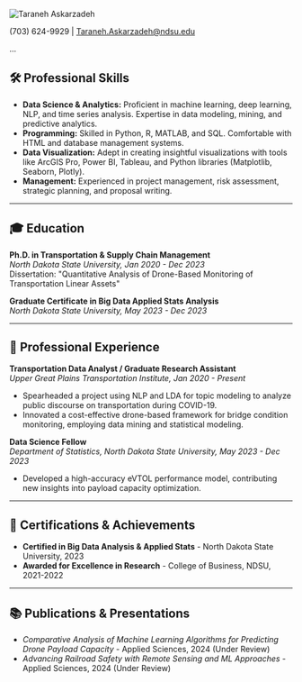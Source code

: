 
![Taraneh Askarzadeh](https://github.com/TaranehAskarzadeh/repository_name/blob/main/photo.jpg?raw=true)

 (703) 624-9929 |  [Taraneh.Askarzadeh@ndsu.edu](mailto:Taraneh.Askarzadeh@ndsu.edu)

...

## 🛠 Professional Skills

- **Data Science & Analytics:** Proficient in machine learning, deep learning, NLP, and time series analysis. Expertise in data modeling, mining, and predictive analytics.
- **Programming:** Skilled in Python, R, MATLAB, and SQL. Comfortable with HTML and database management systems.
- **Data Visualization:** Adept in creating insightful visualizations with tools like ArcGIS Pro, Power BI, Tableau, and Python libraries (Matplotlib, Seaborn, Plotly).
- **Management:** Experienced in project management, risk assessment, strategic planning, and proposal writing.

---

## 🎓 Education

**Ph.D. in Transportation & Supply Chain Management**\
_North Dakota State University, Jan 2020 - Dec 2023_\
Dissertation: "Quantitative Analysis of Drone-Based Monitoring of Transportation Linear Assets"

**Graduate Certificate in Big Data Applied Stats Analysis**\
_North Dakota State University, May 2023 - Dec 2023_

---

## 💼 Professional Experience

**Transportation Data Analyst / Graduate Research Assistant**\
_Upper Great Plains Transportation Institute, Jan 2020 - Present_
- Spearheaded a project using NLP and LDA for topic modeling to analyze public discourse on transportation during COVID-19.
- Innovated a cost-effective drone-based framework for bridge condition monitoring, employing data mining and statistical modeling.

**Data Science Fellow**\
_Department of Statistics, North Dakota State University, May 2023 - Dec 2023_
- Developed a high-accuracy eVTOL performance model, contributing new insights into payload capacity optimization.

---

## 🏅 Certifications & Achievements

- **Certified in Big Data Analysis & Applied Stats** - North Dakota State University, 2023
- **Awarded for Excellence in Research** - College of Business, NDSU, 2021-2022

---

## 📚 Publications & Presentations

- _Comparative Analysis of Machine Learning Algorithms for Predicting Drone Payload Capacity_ - Applied Sciences, 2024 (Under Review)
- _Advancing Railroad Safety with Remote Sensing and ML Approaches_ - Applied Sciences, 2024 (Under Review)
